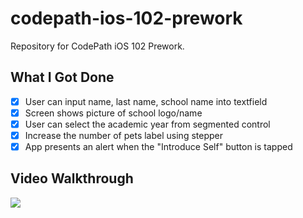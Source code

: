 # codepath-ios-102-prework
Repository for CodePath iOS 102 Prework. 

## What I Got Done
- [x] User can input name, last name, school name into textfield
- [x] Screen shows picture of school logo/name
- [x] User can select the academic year from segmented control
- [x] Increase the number of pets label using stepper
- [x] App presents an alert when the "Introduce Self" button is tapped

## Video Walkthrough
<div>
    <a href="https://www.loom.com/share/fa6b86ea8e6d4e3f875b04f13b8c3d46">
    </a>
    <a href="https://www.loom.com/share/fa6b86ea8e6d4e3f875b04f13b8c3d46">
      <img style="max-width:300px;" src="https://cdn.loom.com/sessions/thumbnails/fa6b86ea8e6d4e3f875b04f13b8c3d46-with-play.gif">
    </a>
  </div>
